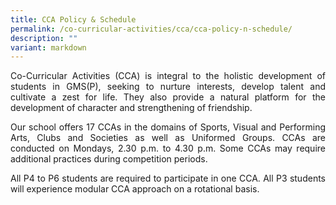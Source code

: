 ```yaml
---
title: CCA Policy & Schedule
permalink: /co-curricular-activities/cca/cca-policy-n-schedule/
description: ""
variant: markdown
---
```

<p style="text-align: justify;">Co-Curricular Activities (CCA) is integral to the holistic development of students in GMS(P), seeking to nurture interests, develop talent and cultivate a zest for life. They also provide a natural platform for the development of character&nbsp;and strengthening&nbsp;of friendship.  

</p><p style="text-align: justify;">Our school offers 17 CCAs in the domains of Sports, Visual and Performing Arts, Clubs and Societies as well as&nbsp;Uniformed&nbsp;Groups.&nbsp;CCAs are conducted on Mondays, 2.30 p.m. to 4.30 p.m.&nbsp;Some CCAs may require additional&nbsp;practices&nbsp;during competition&nbsp;periods.  
  
</p><p style="text-align: justify;">All P4 to P6 students are required to participate in one CCA.  All P3 students will experience modular CCA approach on a rotational basis.</p>